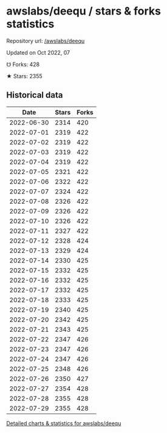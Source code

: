 # awslabs/deequ / stars & forks statistics

Repository url: [/awslabs/deequ](https://github.com/awslabs/deequ)

Updated on Oct 2022, 07

☋ Forks: 428

★ Stars: 2355

## Historical data
| Date | Stars | Forks |
|------|-------|-------|
| 2022-06-30 | 2314 | 420 | 
| 2022-07-01 | 2319 | 422 | 
| 2022-07-02 | 2319 | 422 | 
| 2022-07-03 | 2319 | 422 | 
| 2022-07-04 | 2319 | 422 | 
| 2022-07-05 | 2321 | 422 | 
| 2022-07-06 | 2322 | 422 | 
| 2022-07-07 | 2324 | 422 | 
| 2022-07-08 | 2326 | 422 | 
| 2022-07-09 | 2326 | 422 | 
| 2022-07-10 | 2326 | 422 | 
| 2022-07-11 | 2327 | 422 | 
| 2022-07-12 | 2328 | 424 | 
| 2022-07-13 | 2329 | 424 | 
| 2022-07-14 | 2330 | 425 | 
| 2022-07-15 | 2332 | 425 | 
| 2022-07-16 | 2332 | 425 | 
| 2022-07-17 | 2332 | 425 | 
| 2022-07-18 | 2333 | 425 | 
| 2022-07-19 | 2340 | 425 | 
| 2022-07-20 | 2342 | 425 | 
| 2022-07-21 | 2343 | 425 | 
| 2022-07-22 | 2347 | 426 | 
| 2022-07-23 | 2347 | 426 | 
| 2022-07-24 | 2347 | 426 | 
| 2022-07-25 | 2348 | 426 | 
| 2022-07-26 | 2350 | 427 | 
| 2022-07-27 | 2354 | 428 | 
| 2022-07-28 | 2355 | 428 | 
| 2022-07-29 | 2355 | 428 | 


[Detailed charts & statistics for awslabs/deequ](https://reviewgithub.com/rep/awslabs/deequ)
